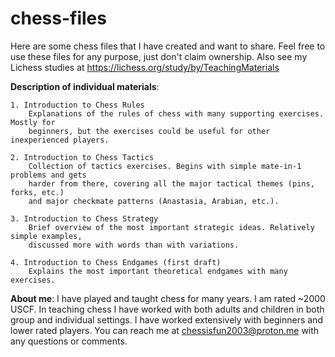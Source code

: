 # chess-files
Here are some chess files that I have created and want to share. Feel free to use these files for any purpose, just don't claim ownership. Also see my Lichess studies at https://lichess.org/study/by/TeachingMaterials

**Description of individual materials**:

    1. Introduction to Chess Rules
        Explanations of the rules of chess with many supporting exercises. Mostly for
        beginners, but the exercises could be useful for other inexperienced players.
    
    2. Introduction to Chess Tactics
        Collection of tactics exercises. Begins with simple mate-in-1 problems and gets
        harder from there, covering all the major tactical themes (pins, forks, etc.)
        and major checkmate patterns (Anastasia, Arabian, etc.).

    3. Introduction to Chess Strategy
        Brief overview of the most important strategic ideas. Relatively simple examples,
        discussed more with words than with variations.

    4. Introduction to Chess Endgames (first draft)
        Explains the most important theoretical endgames with many exercises.
        
**About me**: I have played and taught chess for many years. I am rated ~2000 USCF. In teaching chess I have worked with both adults and children in both group and individual settings. I have worked extensively with beginners and lower rated players. You can reach me at chessisfun2003@proton.me with any questions or comments.
